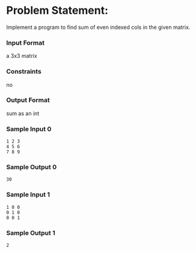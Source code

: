 # Problem Statement:

Implement a program to find sum of even indexed cols in the given matrix.

### Input Format

a 3x3 matrix

### Constraints

no

### Output Format

sum as an int

### Sample Input 0
```
1 2 3
4 5 6
7 8 9
```
### Sample Output 0
```
30
```
### Sample Input 1
```
1 0 0
0 1 0
0 0 1
```
### Sample Output 1
```
2
```

